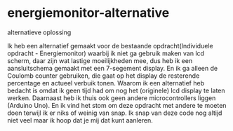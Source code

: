 # energiemonitor-alternative

alternatieve oplossing 

Ik heb een alternatief gemaakt voor de bestaande opdracht(Individuele opdracht - Energiemonitor)  waarbij ik niet ga gebruik maken van lcd scherm, daar zijn wat lastige 
moeilijkheden mee, dus heb ik een aansluitschema gemaakt met een 7-segement display. En ik ga alleen de Coulomb counter gebruiken, die gaat op het display 
de resterende percentage en actueel verbuik tonen. 
Waarom ik een alternatief heb bedacht is omdat ik geen tijd had om nog het (originele) lcd display te laten werken. Daarnaast heb ik thuis ook geen andere microcontrollers liggen (Arduino Uno). 
En ik vind het stom om deze opdracht met andere te moeten doen terwijl ik er niks of weinig van snap. Ik snap van deze code nog altijd niet veel maar ik hoop dat je mij dat kunt aanleren. 

